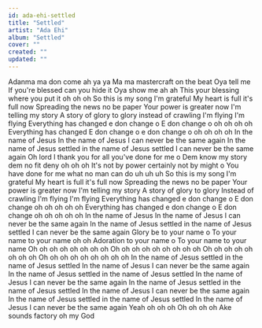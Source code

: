 ```yaml
---
id: ada-ehi-settled
title: "Settled"
artist: "Ada Ehi"
album: "Settled"
cover: ""
created: ""
updated: ""
---
```


Adanma ma don come ah ya ya
Ma ma mastercraft on the beat
Oya tell me
If you're blessed can you hide it
Oya show me ah ah
This your blessing where you put it oh oh oh
So this is my song I'm grateful
My heart is full it's full now
Spreading the news no be paper
Your power is greater now I'm telling my story
A story of glory to glory
instead of crawling I'm flying I'm flying
Everything has changed e don change o
E don change o oh oh oh oh
Everything has changed
E don change o e don change o oh oh oh oh
In the name of Jesus
In the name of Jesus I can never be the same again
In the name of Jesus settled in the name of Jesus settled
I can never be the same again
Oh lord I thank you for all you've done for me o
Dem know my story dem no fit deny oh oh oh
It's not by power certainly not by might o
You have done for me what no man can do uh uh uh
So this is my song I'm grateful
My heart is full it's full now
Spreading the news no be paper
Your power is greater now I'm telling my story
A story of glory to glory
Instead of crawling I'm flying I'm flying
Everything has changed e don change o
E don change oh oh oh oh oh
Everything has changed e don change o
E don change oh oh oh oh oh
In the name of Jesus
In the name of Jesus I can never be the same again
In the name of Jesus settled in the name of Jesus settled
I can never be the same again
Glory be to your name o
To your name to your name oh oh
Adoration to your name o
To your name to your name
Oh oh oh oh oh oh oh oh
Oh oh oh oh oh oh oh oh oh
Oh oh oh oh oh oh oh oh
Oh oh oh oh oh oh oh oh oh
In the name of Jesus settled in the name of Jesus settled
In the name of Jesus I can never be the same again
In the name of Jesus settled in the name of Jesus settled
In the name of Jesus I can never be the same again
In the name of Jesus settled in the name of Jesus settled
In the name of Jesus I can never be the same again
In the name of Jesus settled in the name of Jesus settled
In the name of Jesus I can never be the same again
Yeah oh oh oh
Oh oh oh oh
Ake sounds factory oh my God